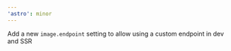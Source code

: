 ```yaml
---
'astro': minor
---
```


Add a new `image.endpoint` setting to allow using a custom endpoint in dev and SSR
